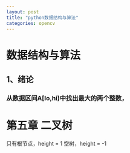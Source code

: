 ```yaml
---
layout: post
title: "python数据结构与算法"
categories: opencv
---
```


# 数据结构与算法
## 1、绪论
### 从数据区间A[lo,hi)中找出最大的两个整数，





# 第五章 二叉树
只有根节点，height = 1
空树，height = -1